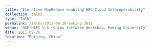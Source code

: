 ```yaml
---
title: "Iterative MapReduce enabling HPC-Cloud Interoperability"
collection: talks
type: "Talk"
permalink: /talks/2011-09-26-peking-2011
venue: "NSF-NSFC U.S.-China Software Workshop, Peking University"
date: 2011-09-26
location: "Beijing, China"
---
```

